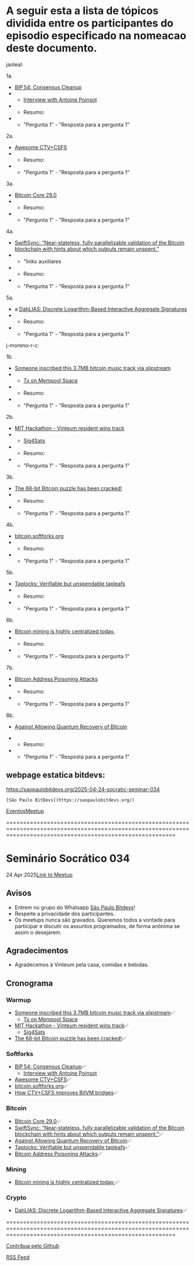 # A seguir esta a lista de tópicos dividida entre os participantes do episodio especificado na nomeacao deste documento.






jaoleal:

1a.
*  [BIP 54: Consensus Cleanup](https://github.com/bitcoin/bips/pull/1800)     
* - [Interview with Antoine Poinsot](https://www.youtube.com/watch?v=-LGpW2PKwHA)
* - Resumo:
* - "Pergunta 1" - "Resposta para a pergunta 1"

2a.
* [Awesome CTV+CSFS](https://github.com/arshbot/awesome-ctv-csfs)
* - Resumo:
* - "Pergunta 1" - "Resposta para a pergunta 1"

3a.
* [Bitcoin Core 29.0](https://github.com/bitcoin/bitcoin/blob/master/doc/release-notes/release-notes-29.0.md#notable-changes)
* - Resumo:
* - "Pergunta 1" - "Resposta para a pergunta 1"

4a.
* [SwiftSync: “Near-stateless, fully parallelizable validation of the Bitcoin blockchain with hints about which outputs remain unspent.”](https://gist.github.com/RubenSomsen/a61a37d14182ccd78760e477c78133cd)
* - "links auxiliares
* - Resumo:
* - "Pergunta 1" - "Resposta para a pergunta 1"

5a.
* a [DahLIAS: Discrete Logarithm-Based Interactive Aggregate Signatures](https://eprint.iacr.org/2025/692.pdf)
* - Resumo:
* - "Pergunta 1" - "Resposta para a pergunta 1"


j-moreno-r-c:

1b.	
*   [Someone inscribed this 3.7MB bitcoin music track via slipstream](https://x.com/mononautical/status/1906647846398640531)      
* - [Tx on Mempool Space](https://mempool.space/tx/62d17dd978f04e547b0156412c1706d4589ed9fb8aeeef804d694c405c6e0a10)
* - Resumo:
* - "Pergunta 1" - "Resposta para a pergunta 1"

2b.	
* [MIT Hackathon - Vinteum resident wins track](https://x.com/Vinteum_org/status/1909000853052109294)     
* - [Sig4Sats](https://github.com/vstabile/sig4sats-script)
* - Resumo:
* - "Pergunta 1" - "Resposta para a pergunta 1"

3b. 
*  [The 68-bit Bitcoin puzzle has been cracked!](https://x.com/lianabitcoin/status/1909573460910649832) 
* - Resumo:
* - "Pergunta 1" - "Resposta para a pergunta 1"

4b.	 
* [bitcoin.softforks.org](https://bitcoin.softforks.org/)
* - Resumo:
* - "Pergunta 1" - "Resposta para a pergunta 1"

5b.	
* [Taplocks: Verifiable but unspendable tapleafs](https://x.com/rot13maxi/status/1909252898170564621)
* - Resumo:
* - "Pergunta 1" - "Resposta para a pergunta 1"

6b.	
*  [Bitcoin mining is highly centralized today.](https://x.com/0xB10C/status/1912154961938383166)
* - Resumo:
* - "Pergunta 1" - "Resposta para a pergunta 1"

7b.	
*  [Bitcoin Address Poisoning Attacks](https://blog.lopp.net/bitcoin-address-poisoning-attacks/)
* - Resumo:
* - "Pergunta 1" - "Resposta para a pergunta 1"

8b.	
* [Against Allowing Quantum Recovery of Bitcoin](https://mailing-list.bitcoindevs.xyz/bitcoindev/CADL_X_cF=UKVa7CitXReMq8nA_4RadCF==kU4YG+0GYN97P6hQ@mail.gmail.com/#r)

* - Resumo:
* - "Pergunta 1" - "Resposta para a pergunta 1"



## webpage estatica bitdevs:
https://saopaulobitdevs.org/2025-04-24-socratic-seminar-034


	[São Paulo BitDevs](https://saopaulobitdevs.org/)

[Eventos](https://saopaulobitdevs.org/events)[Meetup](https://www.meetup.com/saopaulobitdevs)

==============================================================================================================================================================

# Seminário Socrático 034

24 Apr 2025[Link to Meetup](https://www.meetup.com/clubebitcoinsp/events/307412088/)

## Avisos

- Entrem no grupo do Whatsapp [São Paulo Bitdevs](https://chat.whatsapp.com/HiaPqjmUqER5djFPR1Yl3T)!
- Respeite a privacidade dos participantes.
- Os meetups nunca são gravados. Queremos todos a vontade para participar e discutir os assuntos programados, de forma anônima se assim o desejarem.

## Agradecimentos

- Agradecemos à Vinteum pela casa, comidas e bebidas.

## Cronograma

### Warmup

- [Someone inscribed this 3.7MB bitcoin music track via slipstream](https://x.com/mononautical/status/1906647846398640531)✅
    - [Tx on Mempool Space](https://mempool.space/tx/62d17dd978f04e547b0156412c1706d4589ed9fb8aeeef804d694c405c6e0a10)
- [MIT Hackathon - Vinteum resident wins track](https://x.com/Vinteum_org/status/1909000853052109294)✅
    - [Sig4Sats](https://github.com/vstabile/sig4sats-script)
- [The 68-bit Bitcoin puzzle has been cracked!](https://x.com/lianabitcoin/status/1909573460910649832)✅

### Softforks

- [BIP 54: Consensus Cleanup](https://github.com/bitcoin/bips/pull/1800)✅
    - [Interview with Antoine Poinsot](https://www.youtube.com/watch?v=-LGpW2PKwHA)
- [Awesome CTV+CSFS](https://github.com/arshbot/awesome-ctv-csfs)✅
- [bitcoin.softforks.org](https://bitcoin.softforks.org/)✅
- [How CTV+CSFS improves BitVM bridges](https://delvingbitcoin.org/t/how-ctv-csfs-improves-bitvm-bridges/1591)✅

### Bitcoin

- [Bitcoin Core 29.0](https://github.com/bitcoin/bitcoin/blob/master/doc/release-notes/release-notes-29.0.md#notable-changes)✅
- [SwiftSync: “Near-stateless, fully parallelizable validation of the Bitcoin blockchain with hints about which outputs remain unspent.”](https://gist.github.com/RubenSomsen/a61a37d14182ccd78760e477c78133cd)✅
- [Against Allowing Quantum Recovery of Bitcoin](https://mailing-list.bitcoindevs.xyz/bitcoindev/CADL_X_cF=UKVa7CitXReMq8nA_4RadCF==kU4YG+0GYN97P6hQ@mail.gmail.com/#r)✅
- [Taplocks: Verifiable but unspendable tapleafs](https://x.com/rot13maxi/status/1909252898170564621)✅
- [Bitcoin Address Poisoning Attacks](https://blog.lopp.net/bitcoin-address-poisoning-attacks/)✅

### Mining

- [Bitcoin mining is highly centralized today.](https://x.com/0xB10C/status/1912154961938383166)✅

### Crypto

- [DahLIAS: Discrete Logarithm-Based Interactive Aggregate Signatures](https://eprint.iacr.org/2025/692.pdf)✅

==============================================================================================================================================================

[Contribua pelo Github](https://github.com/saopaulobitdevs/saopaulobitdevs.org)

[RSS Feed](https://saopaulobitdevs.org/feed.xml)


